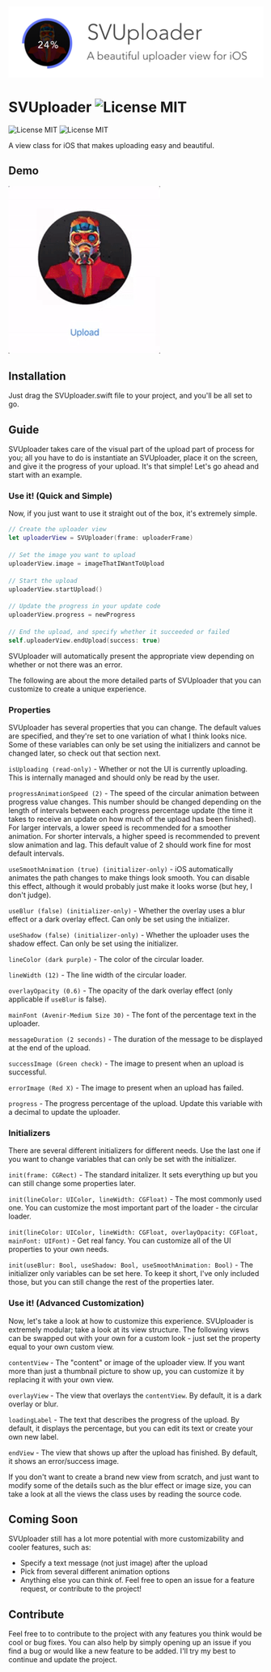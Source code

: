  ![Upload](Banner.png)
 
# SVUploader ![License MIT](https://img.shields.io/badge/platform-iOS-677cf4.svg)
![License MIT](https://img.shields.io/badge/license-MIT-blue.svg)
![License MIT](https://img.shields.io/badge/build-passing-brightgreen.svg)

A view class for iOS that makes uploading easy and beautiful.

## Demo

 ![Upload](SVUploaderDemo.gif)

## Installation

Just drag the SVUploader.swift file to your project, and you'll be all set to go.

## Guide

SVUploader takes care of the visual part of the upload part of process for you; all you have to do is instantiate an SVUploader, place it on the screen, and give it the progress of your upload. It's that simple! Let's go ahead and start with an example.


### Use it! (Quick and Simple)

Now, if you just want to use it straight out of the box, it's extremely simple.

```swift
// Create the uploader view
let uploaderView = SVUploader(frame: uploaderFrame)

// Set the image you want to upload
uploaderView.image = imageThatIWantToUpload

// Start the upload
uploaderView.startUpload()

// Update the progress in your update code
uploaderView.progress = newProgress

// End the upload, and specify whether it succeeded or failed
self.uploaderView.endUpload(success: true)
```
SVUploader will automatically present the appropriate view depending on whether or not there was an error.

The following are about the more detailed parts of SVUploader that you can customize to create a unique experience.


### Properties

SVUploader has several properties that you can change. The default values are specified, and they're set to one variation of what I think looks nice. Some of these variables can only be set using the initializers and cannot be changed later, so check out that section next.

`isUploading (read-only)` - Whether or not the UI is currently uploading. This is internally managed and should only be read by the user.

`progressAnimationSpeed (2)` - The speed of the circular animation between progress value changes. This number should be changed depending on the length of intervals between each progress percentage update (the time it takes to receive an update on how much of the upload has been finished). For larger intervals, a lower speed is recommended for a smoother animation. For shorter intervals, a higher speed is recommended to prevent slow animation and lag. This default value of 2 should work fine for most default intervals.

`useSmoothAnimation (true) (initializer-only)` - iOS automatically animates the path changes to make things look smooth. You can disable this effect, although it would probably just make it looks worse (but hey, I don't judge).

`useBlur (false) (initializer-only)` - Whether the overlay uses a blur effect or a dark overlay effect. Can only be set using the initializer.

`useShadow (false) (initializer-only)` - Whether the uploader uses the shadow effect. Can only be set using the initializer.

`lineColor (dark purple)` - The color of the circular loader.

`lineWidth (12)` - The line width of the circular loader.

`overlayOpacity (0.6)` - The opacity of the dark overlay effect (only applicable if `useBlur` is false).

`mainFont (Avenir-Medium Size 30)` - The font of the percentage text in the uploader.

`messageDuration (2 seconds)` - The duration of the message to be displayed at the end of the upload.

`successImage (Green check)` - The image to present when an upload is successful.

`errorImage (Red X)` - The image to present when an upload has failed.

`progress` - The progress percentage of the upload. Update this variable with a decimal to update the uploader.




### Initializers

There are several different initializers for different needs. Use the last one if you want to change variables that can only be set with the initializer.

`init(frame: CGRect)` - The standard initalizer. It sets everything up but you can still change some properties later.

`init(lineColor: UIColor, lineWidth: CGFloat)` - The most commonly used one. You can customize the most important part of the loader - the circular loader.

`init(lineColor: UIColor, lineWidth: CGFloat, overlayOpacity: CGFloat, mainFont: UIFont)` - Get real fancy. You can customize all of the UI properties to your own needs.

`init(useBlur: Bool, useShadow: Bool, useSmoothAnimation: Bool)` - The initializer only variables can be set here. To keep it short, I've only included those, but you can still change the rest of the properties later.

### Use it! (Advanced Customization)

Now, let's take a look at how to customize this experience. SVUploader is extremely modular; take a look at its view structure. The following views can be swapped out with your own for a custom look - just set the property equal to your own custom view.

`contentView` - The "content" or image of the uploader view. If you want more than just a thumbnail picture to show up, you can customize it by replacing it with your own view.

`overlayView` - The view that overlays the `contentView`. By default, it is a dark overlay or blur.

`loadingLabel` - The text that describes the progress of the upload. By default, it displays the percentage, but you can edit its text or create your own new label.

`endView` - The view that shows up after the upload has finished. By default, it shows an error/success image.

If you don't want to create a brand new view from scratch, and just want to modify some of the details such as the blur effect or image size, you can take a look at all the views the class uses by reading the source code.

## Coming Soon

SVUploader still has a lot more potential with more customizability and cooler features, such as:

- Specify a text message (not just image) after the upload
- Pick from several different animation options
- Anything else you can think of. Feel free to open an issue for a feature request, or contribute to the project!


## Contribute
Feel free to to contribute to the project with any features you think would be cool or bug fixes. You can also help by simply opening up an issue if you find a bug or would like a new feature to be added. I'll try my best to continue and update the project.